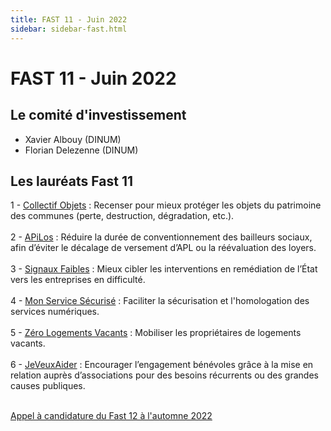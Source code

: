```yaml
---
title: FAST 11 - Juin 2022
sidebar: sidebar-fast.html
---
```


# FAST 11 - Juin 2022

## Le comité d'investissement

- Xavier Albouy (DINUM)
- Florian Delezenne (DINUM)

## Les lauréats Fast 11
1 - [Collectif Objets](https://collectif-objets.beta.gouv.fr/) : Recenser pour mieux protéger les objets du patrimoine des communes (perte, destruction, dégradation, etc.). <br/><br/>
2 - [APiLos](https://apilos.beta.gouv.fr/) : Réduire la durée de conventionnement des bailleurs sociaux, afin d’éviter le décalage de versement d’APL ou la réévaluation des loyers. <br/><br/>
3 - [Signaux Faibles](https://beta.gouv.fr/startups/signaux-faibles.html) : Mieux cibler les interventions en remédiation de l’État vers les entreprises en difficulté. <br/><br/>
4 - [Mon Service Sécurisé](https://www.monservicesecurise.beta.gouv.fr/) : Faciliter la sécurisation et l'homologation des services numériques. <br/><br/>
5 - [Zéro Logements Vacants](https://zerologementvacant.beta.gouv.fr/) : Mobiliser les propriétaires de logements vacants. <br/><br/>
6 - [JeVeuxAider](https://www.jeveuxaider.gouv.fr/) : Encourager l’engagement bénévoles grâce à la mise en relation auprès d’associations pour des besoins récurrents ou des grandes causes publiques. <br/><br/>

[Appel à candidature du Fast 12 à l'automne 2022](https://beta.gouv.fr/approche/fast)

